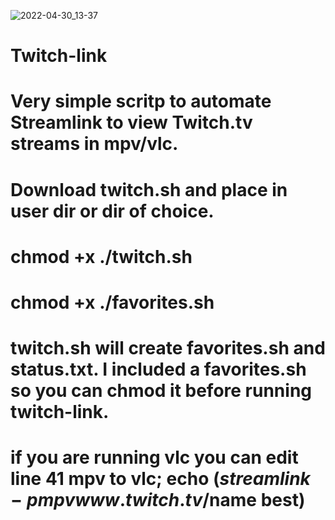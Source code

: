 ![2022-04-30_13-37](https://user-images.githubusercontent.com/101760116/166118364-c4932e2f-38bb-412f-b490-5d7b61ce7152.png)

# Twitch-link
# Very simple scritp to automate Streamlink to view Twitch.tv streams in mpv/vlc. 
# Download twitch.sh and place in user dir or dir of choice.
# chmod +x ./twitch.sh
# chmod +x ./favorites.sh
# twitch.sh will create favorites.sh and status.txt. I included a favorites.sh so you can chmod it before running twitch-link.
# if you are running vlc you can edit line 41 mpv to vlc; echo $(streamlink -p mpv www.twitch.tv/$name best)
